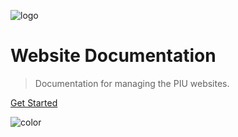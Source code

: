 <!-- _coverpage.md -->

![logo](/media/logo.svg)

# Website Documentation
> Documentation for managing the PIU websites.

[Get Started](#sites-overview)

<!-- background color -->

![color](#102648)
